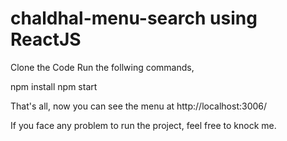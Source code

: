 # chaldhal-menu-search using ReactJS

[logo]: https://github.com/gsayem/chaldhal-menu-search/blob/master/ChaldalDemo.gif "Demo"

Clone the Code
Run the follwing commands,

npm install
npm start

That's all, now you can see the menu at http://localhost:3006/

If you face any problem to run the project, feel free to knock me.